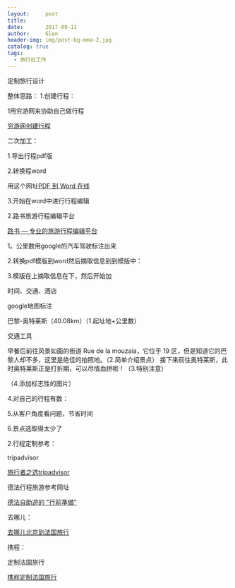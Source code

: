 ```yaml
---
layout:     post 
title:      
date:       2017-09-11 
author:     Glen                      
header-img: img/post-bg-mma-2.jpg
catalog: true 
tags: 
  - 旅行社工作
---  
```


定制旅行设计



整体思路：
1.创建行程：

1用穷游网来协助自己做行程

[穷游网创建行程](http://plan.qyer.com/create)

二次加工：

1.导出行程pdf版

2.转换程word

用这个网址[PDF 到 Word 在线](https://pdftoword.online/cn/)

3.开始在word中进行行程编辑

2.路书旅游行程编辑平台

[路书 — 专业的旅游行程编辑平台](http://www.lushu.com/)

1。公里数用google的汽车驾驶标注出来

2.转换pdf模版到word然后摘取信息到到模版中：

3.模版在上摘取信息在下，然后开始加

时间、交通、酒店

google地图标注


巴黎-奥特莱斯（40.08km）（1.起址地+公里数）

交通工具

早餐后前往风景如画的街道 Rue de la mouzaia，它位于 19 区，但是知道它的巴黎人却不多，这里是绝佳的拍照地。（2.简单介绍景点）
接下来前往奥特莱斯，此时奥特莱斯正是打折期，可以尽情血拼啦！（3.特别注意）

（4.添加标志性的图片）



4.对自己的行程有数：

5.从客户角度看问题，节省时间

6.景点选取得太少了

2.行程定制参考：

tripadvisor

[旅行者之选tripadvisor](https://www.tripadvisor.cn/CityGuideList-c187275#guide_nav)

德法行程旅游参考网址

[德法自助遊的 "行前準備"](http://ffwang83.pixnet.net/blog/post/50183896-%E5%BE%B7%E6%B3%95%E8%87%AA%E5%8A%A9%E9%81%8A%E7%9A%84-%22%E8%A1%8C%E5%89%8D%E6%BA%96%E5%82%99%22)

去哪儿：

[去哪儿北京到法国旅行](https://dujia.qunar.com/pq/list_%E6%B3%95%E5%9B%BD?tf=djnavkj_abroad&tm=cj02_newano#isTouch/MA__/type/dHJhdmVs/orderby/cG9wLWRlc2M_/limit/MCw2MA__/fhLimit/MCw2MA__/query/5rOV5Zu9/dep/5YyX5Lqs/searchfrom/YWxs/qs_ts/MTUwNTExMDY3MzgzOA__/tf/ZGpuYXZral9hYnJvYWQ_/tm/Y2owMl9uZXdhbm8_/sourcepage/bGlzdA__/userResident/5YyX5Lqs/random/LTE_/aroundWeight/MQ__/qssrc/ZXlKMGN5STZJakUxTURVeE1UQTJOek00TXpnaUxDSnpjbU1pT2lKaGJHd3VaVzUyWVc1dklpd2lZV04wSWpvaVptbHNkR1Z5SWl3aWNtRnVaRzl0SWpvaUxURWlmUT09)

携程：

定制法国旅行

[携程定制法国旅行](http://vacations.ctrip.com/tours/d-france-100024/dingzhi#base_bda)
